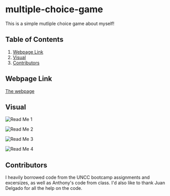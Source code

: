 # multiple-choice-game
This is a simple mutliple choice game about myself!

## Table of Contents
1. [Webpage Link](#webpage-link)
2. [Visual](#visual)
3. [Contributors](#contributors)

## Webpage Link
[The webpage](https://rich-afk.github.io/multiple-choice-game/)

## Visual
![Read Me 1](./images/readme1.png)

![Read Me 2](./images/readme2.png)

![Read Me 3](./images/readme3.png)

![Read Me 4](./images/readme4.png)

## Contributors
I heavily borrowed code from the UNCC bootcamp assignments and excersizes, as well as Anthony's code from class. I'd also like to thank Juan Delgado for all the help on the code.